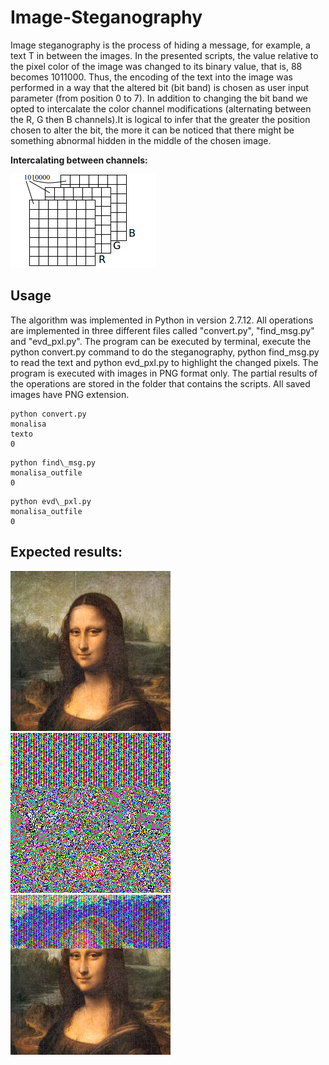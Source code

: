 # Image-Steganography

Image steganography is the process of hiding a message, for example, a text T in between the images. In the presented scripts, the value relative to the pixel color of the image was changed to its binary value, that is, 88 becomes 1011000. Thus, the encoding of the text into the image was performed in a way that the altered bit (bit band) is chosen as user input parameter (from position 0 to 7). In addition to changing the bit band we opted to intercalate the color channel modifications (alternating between the R, G then B channels).It is logical to infer that the greater the position chosen to alter the bit, the more it can be noticed that there might be something abnormal hidden in the middle of the chosen image.

**Intercalating between channels:**

![concept](rgb.png)

## Usage

The algorithm was implemented in Python in version 2.7.12. All operations are implemented in three different files called "convert.py", "find_msg.py" and "evd_pxl.py". The program can be executed by terminal, execute the python convert.py command to do the steganography, python find_msg.py to read the text and python evd_pxl.py to highlight the changed pixels. The program is executed with images in PNG format only. The partial results of the operations are stored in the folder that contains the scripts. All saved images have PNG extension.

```
python convert.py
monalisa
texto
0
```

```
python find\_msg.py
monalisa_outfile
0
```

```
python evd\_pxl.py
monalisa_outfile
0
```
## Expected results:

![out0](monalisa_outfile.png)    ![out1](monalisa_outfile_pixel_distribution.png)     ![out2](monalisa_outfile_7.png)


